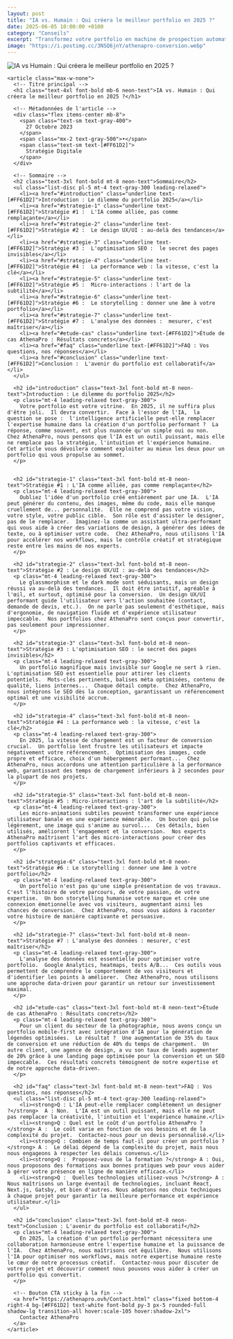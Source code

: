 ```yaml
---
layout: post
title: "IA vs. Humain : Qui créera le meilleur portfolio en 2025 ?"
date: 2025-06-05 10:00:00 +0100
category: "Conseils"
excerpt: "Transformez votre portfolio en machine de prospection automatique qui travaille 24h/24 pour vous. Anticipez les tendances design 2025 et prenez 6 mois d'avance sur vos concurrents avec AthenaPro."
image: "https://i.postimg.cc/3NSQ6jnY/athenapro-conversion.webp"
---
```


<main class="pt-24 pb-16 bg-[#0A0118] text-white font-serif">
  <div class="container mx-auto px-4 max-w-4xl">
    <!-- Image en haut de l'article -->
    <div class="mb-10 rounded-xl overflow-hidden shadow-lg">
      <img 
        src="placeholder.jpg" 
        alt="IA vs Humain : Qui créera le meilleur portfolio en 2025 ?"
        loading="lazy"
        class="w-full h-72 object-cover object-center transition-transform duration-500 hover:scale-105"
      />
    </div>

    <article class="max-w-none">
      <!-- Titre principal -->
      <h1 class="text-4xl font-bold mb-6 neon-text">IA vs. Humain : Qui créera le meilleur portfolio en 2025 ?</h1>

      <!-- Métadonnées de l'article -->
      <div class="flex items-center mb-8">
        <span class="text-sm text-gray-400">
          27 Octobre 2023
        </span>
        <span class="mx-2 text-gray-500">•</span>
        <span class="text-sm text-[#FF61D2]">
          Stratégie Digitale
        </span>
      </div>

      <!-- Sommaire -->
      <h2 class="text-3xl font-bold mt-8 neon-text">Sommaire</h2>
      <ul class="list-disc pl-5 mt-4 text-gray-300 leading-relaxed">
        <li><a href="#introduction" class="underline text-[#FF61D2]">Introduction : Le dilemme du portfolio 2025</a></li>
        <li><a href="#strategie-1" class="underline text-[#FF61D2]">Stratégie #1 :  L'IA comme alliée, pas comme remplaçante</a></li>
        <li><a href="#strategie-2" class="underline text-[#FF61D2]">Stratégie #2 :  Le design UX/UI : au-delà des tendances</a></li>
        <li><a href="#strategie-3" class="underline text-[#FF61D2]">Stratégie #3 :  L'optimisation SEO :  le secret des pages invisibles</a></li>
        <li><a href="#strategie-4" class="underline text-[#FF61D2]">Stratégie #4 :  La performance web : la vitesse, c'est la clé</a></li>
        <li><a href="#strategie-5" class="underline text-[#FF61D2]">Stratégie #5 :  Micro-interactions : l'art de la subtilité</a></li>
        <li><a href="#strategie-6" class="underline text-[#FF61D2]">Stratégie #6 :  Le storytelling : donner une âme à votre portfolio</a></li>
        <li><a href="#strategie-7" class="underline text-[#FF61D2]">Stratégie #7 :  L'analyse des données :  mesurer, c'est maîtriser</a></li>
        <li><a href="#etude-cas" class="underline text-[#FF61D2]">Étude de cas AthenaPro : Résultats concrets</a></li>
        <li><a href="#faq" class="underline text-[#FF61D2]">FAQ : Vos questions, nos réponses</a></li>
        <li><a href="#conclusion" class="underline text-[#FF61D2]">Conclusion :  L'avenir du portfolio est collaboratif</a></li>
      </ul>

      <h2 id="introduction" class="text-3xl font-bold mt-8 neon-text">Introduction : Le dilemme du portfolio 2025</h2>
      <p class="mt-4 leading-relaxed text-gray-300">
        Votre portfolio est votre vitrine.  En 2025, il ne suffira plus d'être joli.  Il devra convertir.  Face à l'essor de l'IA,  la question se pose :  l'intelligence artificielle peut-elle remplacer l'expertise humaine dans la création d'un portfolio performant ?  La réponse, comme souvent, est plus nuancée qu'un simple oui ou non.  Chez AthenaPro, nous pensons que l'IA est un outil puissant, mais elle ne remplace pas la stratégie, l'intuition et l'expérience humaine.  Cet article vous dévoilera comment exploiter au mieux les deux pour un portfolio qui vous propulse au sommet.
      </p>


      <h2 id="strategie-1" class="text-3xl font-bold mt-8 neon-text">Stratégie #1 : L'IA comme alliée, pas comme remplaçante</h2>
      <p class="mt-4 leading-relaxed text-gray-300">
        Oubliez l'idée d'un portfolio créé entièrement par une IA.  L'IA peut générer du contenu, des images, même du code, mais elle manque cruellement de... personnalité.  Elle ne comprend pas votre vision, votre style, votre public cible.  Son rôle est d'assister le designer, pas de le remplacer.  Imaginez-la comme un assistant ultra-performant qui vous aide à créer des variations de design, à générer des idées de texte, ou à optimiser votre code.  Chez AthenaPro, nous utilisons l'IA pour accélérer nos workflows, mais le contrôle créatif et stratégique reste entre les mains de nos experts.
      </p>

      <h2 id="strategie-2" class="text-3xl font-bold mt-8 neon-text">Stratégie #2 : Le design UX/UI : au-delà des tendances</h2>
      <p class="mt-4 leading-relaxed text-gray-300">
        Le glassmorphism et le dark mode sont séduisants, mais un design réussi va au-delà des tendances.  Il doit être intuitif, agréable à l'œil, et surtout, optimisé pour la conversion.  Un design UX/UI performant guide l'utilisateur vers l'action souhaitée (contact, demande de devis, etc.).  On ne parle pas seulement d'esthétique, mais d'ergonomie, de navigation fluide et d'expérience utilisateur impeccable.  Nos portfolios chez AthenaPro sont conçus pour convertir, pas seulement pour impressionner.
      </p>

      <h2 id="strategie-3" class="text-3xl font-bold mt-8 neon-text">Stratégie #3 : L'optimisation SEO : le secret des pages invisibles</h2>
      <p class="mt-4 leading-relaxed text-gray-300">
        Un portfolio magnifique mais invisible sur Google ne sert à rien.  L'optimisation SEO est essentielle pour attirer les clients potentiels.  Mots-clés pertinents, balises méta optimisées, contenu de qualité, liens internes...  Chaque détail compte.  Chez AthenaPro, nous intégrons le SEO dès la conception, garantissant un référencement optimal et une visibilité accrue.
      </p>

      <h2 id="strategie-4" class="text-3xl font-bold mt-8 neon-text">Stratégie #4 : La performance web : la vitesse, c'est la clé</h2>
      <p class="mt-4 leading-relaxed text-gray-300">
        En 2025, la vitesse de chargement est un facteur de conversion crucial.  Un portfolio lent frustre les utilisateurs et impacte négativement votre référencement.  Optimisation des images, code propre et efficace, choix d'un hébergement performant...  Chez AthenaPro, nous accordons une attention particulière à la performance web, garantissant des temps de chargement inférieurs à 2 secondes pour la plupart de nos projets.
      </p>

      <h2 id="strategie-5" class="text-3xl font-bold mt-8 neon-text">Stratégie #5 : Micro-interactions : l'art de la subtilité</h2>
      <p class="mt-4 leading-relaxed text-gray-300">
        Les micro-animations subtiles peuvent transformer une expérience utilisateur banale en une expérience mémorable.  Un bouton qui pulse légèrement, une image qui s'anime au survol...  Ces détails, bien utilisés, améliorent l'engagement et la conversion.  Nos experts AthenaPro maîtrisent l'art des micro-interactions pour créer des portfolios captivants et efficaces.
      </p>

      <h2 id="strategie-6" class="text-3xl font-bold mt-8 neon-text">Stratégie #6 : Le storytelling : donner une âme à votre portfolio</h2>
      <p class="mt-4 leading-relaxed text-gray-300">
        Un portfolio n'est pas qu'une simple présentation de vos travaux.  C'est l'histoire de votre parcours, de votre passion, de votre expertise.  Un bon storytelling humanise votre marque et crée une connexion émotionnelle avec vos visiteurs, augmentant ainsi les chances de conversion.  Chez AthenaPro, nous vous aidons à raconter votre histoire de manière captivante et persuasive.
      </p>

      <h2 id="strategie-7" class="text-3xl font-bold mt-8 neon-text">Stratégie #7 : L'analyse des données : mesurer, c'est maîtriser</h2>
      <p class="mt-4 leading-relaxed text-gray-300">
        L'analyse des données est essentielle pour optimiser votre portfolio.  Google Analytics, heatmaps, tests A/B...  Ces outils vous permettent de comprendre le comportement de vos visiteurs et d'identifier les points à améliorer.  Chez AthenaPro, nous utilisons une approche data-driven pour garantir un retour sur investissement maximal.
      </p>

      <h2 id="etude-cas" class="text-3xl font-bold mt-8 neon-text">Étude de cas AthenaPro : Résultats concrets</h2>
      <p class="mt-4 leading-relaxed text-gray-300">
        Pour un client du secteur de la photographie, nous avons conçu un portfolio mobile-first avec intégration d'IA pour la génération de légendes optimisées.  Le résultat ?  Une augmentation de 35% du taux de conversion et une réduction de 40% du temps de chargement.  Un autre client, une agence de design, a vu son taux de leads augmenter de 20% grâce à une landing page optimisée pour la conversion et un SEO impeccable.  Ces résultats concrets témoignent de notre expertise et de notre approche data-driven.
      </p>

      <h2 id="faq" class="text-3xl font-bold mt-8 neon-text">FAQ : Vos questions, nos réponses</h2>
      <ul class="list-disc pl-5 mt-4 text-gray-300 leading-relaxed">
        <li><strong>Q : L'IA peut-elle remplacer complètement un designer ?</strong>  A : Non.  L'IA est un outil puissant, mais elle ne peut pas remplacer la créativité, l'intuition et l'expérience humaine.</li>
        <li><strong>Q : Quel est le coût d'un portfolio AthenaPro ?</strong> A :  Le coût varie en fonction de vos besoins et de la complexité du projet.  Contactez-nous pour un devis personnalisé.</li>
        <li><strong>Q : Combien de temps faut-il pour créer un portfolio ?</strong> A :  Le délai dépend de la complexité du projet, mais nous nous engageons à respecter les délais convenus.</li>
        <li><strong>Q :  Proposez-vous de la formation ?</strong> A : Oui, nous proposons des formations aux bonnes pratiques web pour vous aider à gérer votre présence en ligne de manière efficace.</li>
        <li><strong>Q :  Quelles technologies utilisez-vous ?</strong> A : Nous maîtrisons un large éventail de technologies, incluant React, Next.js, Gatsby, et bien d'autres. Nous adaptons nos choix techniques à chaque projet pour garantir la meilleure performance et expérience utilisateur.</li>
      </ul>

      <h2 id="conclusion" class="text-3xl font-bold mt-8 neon-text">Conclusion : L'avenir du portfolio est collaboratif</h2>
      <p class="mt-4 leading-relaxed text-gray-300">
        En 2025, la création d'un portfolio performant nécessitera une collaboration harmonieuse entre l'expertise humaine et la puissance de l'IA.  Chez AthenaPro, nous maîtrisons cet équilibre.  Nous utilisons l'IA pour optimiser nos workflows, mais notre expertise humaine reste le cœur de notre processus créatif.  Contactez-nous pour discuter de votre projet et découvrir comment nous pouvons vous aider à créer un portfolio qui convertit.
      </p>

      <!-- Bouton CTA sticky à la fin -->
      <a href="https://athenapro.ovh/Contact.html" class="fixed bottom-4 right-4 bg-[#FF61D2] text-white font-bold py-3 px-5 rounded-full shadow-lg transition-all hover:scale-105 hover:shadow-2xl">
        Contactez AthenaPro
      </a>
    </article>
  </div>
</main>